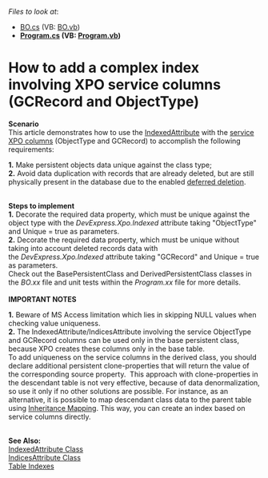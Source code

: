 <!-- default file list -->
*Files to look at*:

* [BO.cs](./CS/BO.cs) (VB: [BO.vb](./VB/BO.vb))
* **[Program.cs](./CS/Program.cs) (VB: [Program.vb](./VB/Program.vb))**
<!-- default file list end -->
# How to add a complex index involving XPO service columns (GCRecord and ObjectType)


<p><strong>Scenario</strong><br />This article demonstrates how to use the <a href="http://documentation.devexpress.com/#XPO/clsDevExpressXpoIndexedAttributetopic">IndexedAttribute</a> with the <a href="http://documentation.devexpress.com/#XPO/CustomDocument2632">service XPO columns</a> (ObjectType and GCRecord) to accomplish the following requirements:</p>
<p><strong>1.</strong> Make persistent objects data unique against the class type;<br /><strong>2.</strong> Avoid data duplication with records that are already deleted, but are still physically present in the database due to the enabled <a href="http://documentation.devexpress.com/#XPO/CustomDocument2103">deferred deletion</a>.</p>
<p><br /><strong>Steps to implement<br />1.</strong> Decorate the required data property, which must be unique against the object type with the <em>DevExpress.Xpo.Indexed</em> attribute taking "ObjectType" and Unique = true as parameters.<br /><strong>2.</strong> Decorate the required data property, which must be unique without taking into account deleted records data with the <em>DevExpress.Xpo.Indexed </em>attribute taking "GCRecord" and Unique = true as parameters.<br />Check out the BasePersistentClass and DerivedPersistentClass classes in the <em>BO.xx</em> file and unit tests within the <em>Program.xx</em> file for more details.<br /><br /><strong>IMPORTANT NOTES</strong></p>
<p><strong>1.</strong> Beware of MS Access limitation which lies in skipping NULL values when checking value uniqueness.<br /><strong>2.</strong> The IndexedAttribute/IndicesAttribute involving the service ObjectType and GCRecord columns can be used only in the base persistent class, because XPO creates these columns only in the base table. <br />To add uniqueness on the service columns in the derived class, you should declare additional persistent clone-properties that will return the value of the corresponding source property.  This approach with clone-properties in the descendant table is not very effective, because of data denormalization, so use it only if no other solutions are possible. For instance, as an alternative, it is possible to map descendant class data to the parent table using <a href="https://documentation.devexpress.com/#XPO/CustomDocument2125">Inheritance Mapping</a>. This way, you can create an index based on service columns directly.</p>
<p><br /><strong>See Also:<br /></strong><a href="https://documentation.devexpress.com/#XPO/clsDevExpressXpoIndexedAttributetopic">IndexedAttribute Class</a> <br /><a href="https://documentation.devexpress.com/#XPO/clsDevExpressXpoIndicesAttributetopic">IndicesAttribute Class</a> <br /><a href="http://msdn.microsoft.com/en-us/library/aa214372.aspx?ppud=4">Table Indexes</a></p>

<br/>


